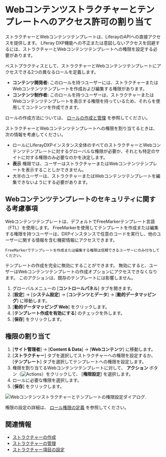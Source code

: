# Webコンテンツストラクチャーとテンプレートへのアクセス許可の割り当て

ストラクチャーとWebコンテンツテンプレートは、LiferayのAPIへの直接アクセスを提供します。 Liferay DXP機能への不正または意図しないアクセスを回避するには、ストラクチャーとWebコンテンツテンプレートへの権限を設定する必要があります。

ベストプラクティスとして、ストラクチャーとWebコンテンツテンプレートにアクセスできる2つの異なるロールを定義します。

  - **コンテンツ開発者:** このロールを持つユーザーには、ストラクチャーまたはWebコンテンツテンプレートを作成および編集する権限があります。
  - **コンテンツ制作者:** このロールを持つユーザーは、ストラクチャーまたはWebコンテンツテンプレートを表示する権限を持っているため、それらを使用してコンテンツを作成できます。

ロールの作成方法については、 [ロールの作成と管理](../../../users-and-permissions/roles-and-permissions/creating-and-managing-roles.md) を参照してください。

ストラクチャーとWebコンテンツテンプレートへの権限を割り当てるときは、次の情報を考慮してください。

  - ロールにLiferayDXPインスタンス全体のすべてのストラクチャーとWebコンテンツテンプレートに対するグローバルな権限が必要か、それとも特定のサイトに対する権限のみ必要なのかを決定します。
  - **表示** 権限では、ユーザーはストラクチャーまたはWebコンテンツテンプレートを表示することしかできません。
  - 大半のユーザーは、ストラクチャーまたはWebコンテンツテンプレートを編集できないようにする必要があります。

<a name="security-considerations-for-web-content-templates" />

## Webコンテンツテンプレートのセキュリティに関する考慮事項

Webコンテンツテンプレートは、デフォルトでFreeMarkerテンプレート言語（FTL）を使用します。 FreeMarkerを使用してテンプレートを作成または編集する権限を持つユーザーは、DXPインスタンスで任意のコードを実行し、他のユーザーに関する情報を含む機密情報にアクセスできます。

```{important}
FreeMarkerでテンプレートを作成または編集する権限は信頼できるユーザーにのみ付与してください。
```

テンプレートの作成を完全に無効にすることができます。 無効にすると、ユーザーはWebコンテンツテンプレートの作成オプションにアクセスできなくなります。 このアクションは、既存のテンプレートには影響しません。

1.  グローバルメニューの [**コントロールパネル**] タブを開きます。
2. [**設定**] → [**システム設定**] → [**コンテンツとデータ**] → [**動的データマッピング**] に移動します。
3. [**動的データマッピング Web**] をクリックします。
4. [**テンプレート作成を有効にする**] のチェックを外します。
5. [**保存**] をクリックします。

## 権限の割り当て

1. [**サイト管理者**] → [**Content & Data**] → [**Webコンテンツ**] に移動します。
2. [**ストラクチャー**] タブを選択してストラクチャーへの権限を設定するか、 [**テンプレート**] タブを選択してテンプレートへの権限を設定します。
3.  権限を割り当てるWebコンテンツテンプレートに対して、 **アクション** ボタン（![Actions](../../../images/icon-actions.png)）をクリックして、 [**権限設定**] を選択します。
4.  ロールに必要な権限を選択します。
5. [**保存**] をクリックします。

![Webコンテンツストラクチャーとテンプレートの権限設定ダイアログ](./assigning-permissions-to-structures-and-templates/images/01.png).

権限の設定の詳細は、 [ロール権限の定義](../../../users-and-permissions/roles-and-permissions/defining-role-permissions.md) を参照してください。

## 関連情報

  - [ストラクチャーの作成](./creating-structures.md)
  - [ストラクチャーの管理](./managing-structures.md)
  - [ストラクチャー項目の設定](./configuring-structure-fields.md)
